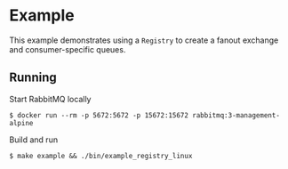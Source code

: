 # Example
This example demonstrates using a `Registry` to create a fanout exchange and consumer-specific queues.

## Running
Start RabbitMQ locally
```
$ docker run --rm -p 5672:5672 -p 15672:15672 rabbitmq:3-management-alpine
```
Build and run
```
$ make example && ./bin/example_registry_linux
```